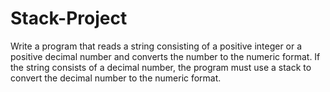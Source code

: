 # Stack-Project
Write a program that reads a string consisting of a positive integer or a positive decimal number and converts the number to the numeric format. If the string consists of a decimal number, the program must use a stack to convert the decimal number to the numeric format.

